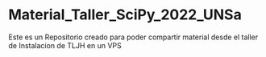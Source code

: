 # Material_Taller_SciPy_2022_UNSa
Este es un Repositorio creado para poder compartir material desde el taller de Instalacion de TLJH en un VPS
